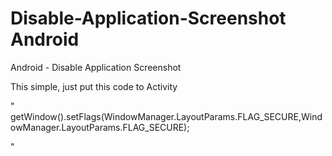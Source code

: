 # Disable-Application-Screenshot Android
Android - Disable Application Screenshot

This simple, just put this code to Activity

"  
 getWindow().setFlags(WindowManager.LayoutParams.FLAG_SECURE,WindowManager.LayoutParams.FLAG_SECURE);

"

